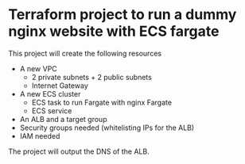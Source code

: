 # Terraform project to run a dummy nginx website with ECS fargate

This project will create the following resources
- A new VPC
    - 2 private subnets + 2 public subnets
    - Internet Gateway
- A new ECS cluster
    - ECS task to run Fargate with nginx Fargate
    - ECS service 
- An ALB and a target group
- Security groups needed (whitelisting IPs for the ALB)
- IAM needed

The project will output the DNS of the ALB.


